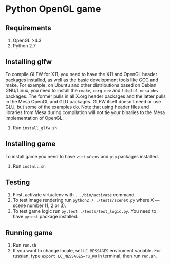 # Python OpenGL game

## Requirements

1. OpenGL >4.3
2. Python 2.7

## Installing glfw

To compile GLFW for X11, you need to have the X11 and OpenGL header packages installed, as well as the basic development tools like GCC and make. For example, on Ubuntu and other distributions based on Debian GNU/Linux, you need to install the `cmake`, `xorg-dev` and `libglu1-mesa-dev` packages. The former pulls in all X.org header packages and the latter pulls in the Mesa OpenGL and GLU packages. GLFW itself doesn't need or use GLU, but some of the examples do. Note that using header files and libraries from Mesa during compilation will not tie your binaries to the Mesa implementation of OpenGL.

1. Run `install_glfw.sh`

## Installing game

To install game you need to have `virtualenv` and `pip` packages installed.

1. Run `install.sh`

## Testing

1. First, activate virtualenv with `. ./bin/activate` command.
2. To test image rendering run `python2.7 ./tests/sceneX.py` where X &mdash; scene number (1, 2 or 3).
3. To test game logic run `py.test ./tests/test_logic.py`. You need to have `pytest` package installed.

## Running game

1. Run `run.sh`
2. If you want to change locale, set `LC_MESSAGES` enviroment variable. For russian, type `export LC_MESSAGES=ru_RU` in terminal, then run `run.sh`. 

